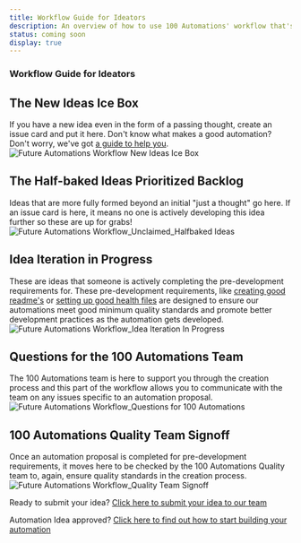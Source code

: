 ```yaml
---
title: Workflow Guide for Ideators
description: An overview of how to use 100 Automations' workflow that's been set up for ideators
status: coming soon
display: true
---
```



### Workflow Guide for Ideators

## The New Ideas Ice Box
If you have a new idea even in the form of a passing thought, create an issue card and put it here. Don't know what makes a good automation? Don't worry, we've got [a guide to help you](https://github.com/100Automations/Website/blob/master/_guides/self-evaluating-new-automation-idea.md).
![Future Automations Workflow New Ideas Ice Box](https://user-images.githubusercontent.com/61798667/106541571-46478700-64d0-11eb-80a6-049c6137d0ff.jpg)
## The Half-baked Ideas Prioritized Backlog
Ideas that are more fully formed beyond an initial "just a thought" go here.  If an issue card is here, it means no one is actively developing this idea further so these are up for grabs!
![Future Automations Workflow_Unclaimed_Halfbaked Ideas](https://user-images.githubusercontent.com/61798667/106541592-4fd0ef00-64d0-11eb-9885-187198e50e5a.jpg)
## Idea Iteration in Progress
These are ideas that someone is actively completing the pre-development requirements for. These pre-development requirements, like [creating good readme's](https://github.com/100Automations/Website/blob/master/_guides/creating-good-readmes-for-automations.md) or [setting up good health files](https://github.com/100Automations/Website/blob/master/_guides/community-support-for-automations.md) are designed to ensure our automations meet good minimum quality standards and promote better development practices as the automation gets developed.
![Future Automations Workflow_Idea Iteration In Progress](https://user-images.githubusercontent.com/61798667/106541659-67a87300-64d0-11eb-8b91-ed479c151c7b.jpg)
## Questions for the 100 Automations Team
The 100 Automations team is here to support you through the creation process and this part of the workflow allows you to communicate with the team on any issues specific to an automation proposal.
![Future Automations Workflow_Questions for 100 Automations](https://user-images.githubusercontent.com/61798667/106541704-77c05280-64d0-11eb-812f-1970c6f8bf46.jpg)
## 100 Automations Quality Team Signoff
Once an automation proposal is completed for pre-development requirements, it moves here to be checked by the 100 Automations Quality team to, again, ensure quality standards in the creation process.
![Future Automations Workflow_Quality Team Signoff](https://user-images.githubusercontent.com/61798667/106545650-d210e180-64d7-11eb-9abd-fe8de10de630.jpg)

Ready to submit your idea? [Click here to submit your idea to our team](https://github.com/100Automations/futureautomations/issues/new?assignees=&labels=documentation%2C+review&template=-automation-proposal.md&title=%5BAutomation+Name%5D+Proposal)

Automation Idea approved? [Click here to find out how to start building your automation](Builders-Guide)
